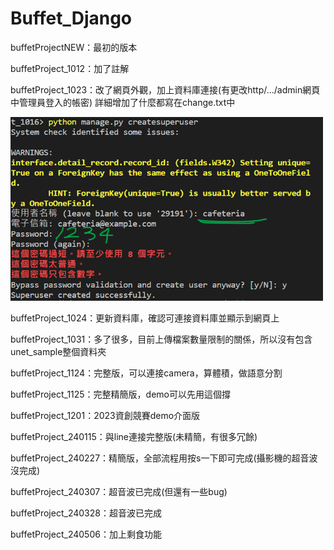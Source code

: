 # Buffet_Django

buffetProjectNEW：最初的版本

buffetProject_1012：加了註解

buffetProject_1023：改了網頁外觀，加上資料庫連接(有更改http/.../admin網頁中管理員登入的帳密)
    詳細增加了什麼都寫在change.txt中

<img src="django_admin.png" style="width:500px" />

buffetProject_1024：更新資料庫，確認可連接資料庫並顯示到網頁上

buffetProject_1031：多了很多，目前上傳檔案數量限制的關係，所以沒有包含unet_sample整個資料夾

buffetProject_1124：完整版，可以連接camera，算體積，做語意分割

buffetProject_1125：完整精簡版，demo可以先用這個撐

buffetProject_1201：2023資創競賽demo介面版



buffetProject_240115：與line連接完整版(未精簡，有很多冗餘)

buffetProject_240227：精簡版，全部流程用按s一下即可完成(攝影機的超音波沒完成)

buffetProject_240307：超音波已完成(但還有一些bug)

buffetProject_240328：超音波已完成

buffetProject_240506：加上剩食功能
